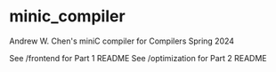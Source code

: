 # minic_compiler
Andrew W. Chen's miniC compiler for Compilers Spring 2024 

See /frontend for Part 1 README
See /optimization for Part 2 README
